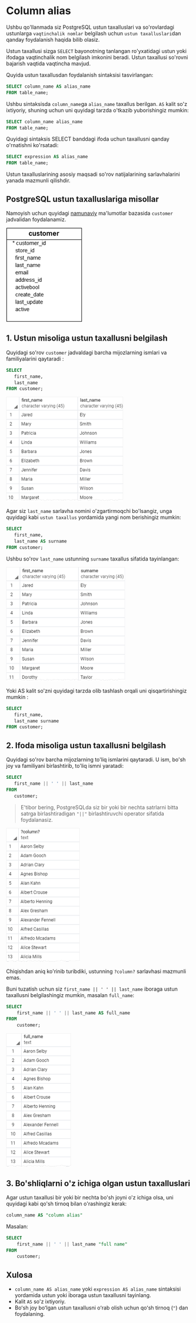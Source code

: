 # Column alias
Ushbu qo'llanmada siz PostgreSQL ustun taxalluslari va so'rovlardagi ustunlarga `vaqtinchalik nomlar` belgilash uchun `ustun taxalluslari`dan qanday foydalanish haqida bilib olasiz.

Ustun taxallusi sizga `SELECT` bayonotning tanlangan ro'yxatidagi ustun yoki ifodaga vaqtinchalik nom belgilash imkonini beradi. Ustun taxallusi so'rovni bajarish vaqtida vaqtincha mavjud.

Quyida ustun taxallusdan foydalanish sintaksisi tasvirlangan:
```sql
SELECT column_name AS alias_name
FROM table_name;
```

Ushbu sintaksisda `column_name`ga `alias_name` taxallus berilgan. `AS` kalit so'z ixtiyoriy, shuning uchun uni quyidagi tarzda o'tkazib yuborishingiz mumkin:
```sql
SELECT column_name alias_name
FROM table_name;
```
Quyidagi sintaksis SELECT banddagi ifoda uchun taxallusni qanday o'rnatishni ko'rsatadi:

```sql
SELECT expression AS alias_name
FROM table_name;
```

Ustun taxalluslarining asosiy maqsadi so'rov natijalarining sarlavhalarini yanada mazmunli qilishdir.

## PostgreSQL ustun taxalluslariga misollar

Namoyish uchun quyidagi [namunaviy](https://www.postgresqltutorial.com/wp-content/uploads/2019/05/dvdrental.zip) ma'lumotlar bazasida `customer` jadvalidan  foydalanamiz.

![customer](image-1.png)

## 1. Ustun misoliga ustun taxallusni belgilash

Quyidagi so'rov `customer` jadvaldagi barcha mijozlarning ismlari va familiyalarini qaytaradi :
```sql
SELECT 
   first_name, 
   last_name
FROM customer;
```

![output](image-7.png)

Agar siz `last_name` sarlavha nomini o'zgartirmoqchi bo'lsangiz, unga quyidagi kabi `ustun taxallus` yordamida yangi nom berishingiz mumkin:

```sql
SELECT 
   first_name, 
   last_name AS surname
FROM customer;
```

Ushbu so'rov `last_name` ustunning `surname` taxallus sifatida tayinlangan:

![output](image-8.png)

Yoki AS kalit so'zni quyidagi tarzda olib tashlash orqali uni qisqartirishingiz mumkin :

```sql
SELECT 
   first_name, 
   last_name surname
FROM customer;
```

## 2. Ifoda misoliga ustun taxallusni belgilash

Quyidagi so'rov barcha mijozlarning to'liq ismlarini qaytaradi. U ism, bo'sh joy va familiyani birlashtirib, to'liq ismni yaratadi:
```sql
SELECT 
   first_name || ' ' || last_name 
FROM 
   customer;
```

> E'tibor bering, PostgreSQLda siz bir yoki bir nechta satrlarni bitta satrga birlashtiradigan `"||"` birlashtiruvchi operator sifatida foydalanasiz.

![output](image-9.png)

Chiqishdan aniq ko'rinib turibdiki, ustunning `?column?` sarlavhasi mazmunli emas.

Buni tuzatish uchun siz `first_name || ' ' || last_name` iboraga ustun taxallusni belgilashingiz mumkin, masalan `full_name`:

```sql
SELECT
    first_name || ' ' || last_name AS full_name
FROM
    customer;
```
![output](image-10.png)

## 3. Bo'shliqlarni o'z ichiga olgan ustun taxalluslari

Agar ustun taxallusi bir yoki bir nechta bo'sh joyni o'z ichiga olsa, uni quyidagi kabi qo'sh tirnoq bilan o'rashingiz kerak:

```sql
column_name AS "column alias"
```

Masalan:

```sql
SELECT
    first_name || ' ' || last_name "full name"
FROM
    customer;
```

## Xulosa
* `column_name AS alias_name` yoki `expression AS alias_name` sintaksisi yordamida ustun yoki iboraga ustun taxallusni tayinlang.
* Kalit `AS` so'z ixtiyoriy.
* Boʻsh joy boʻlgan ustun taxallusni oʻrab olish uchun qoʻsh tirnoq (`"`) dan foydalaning.




